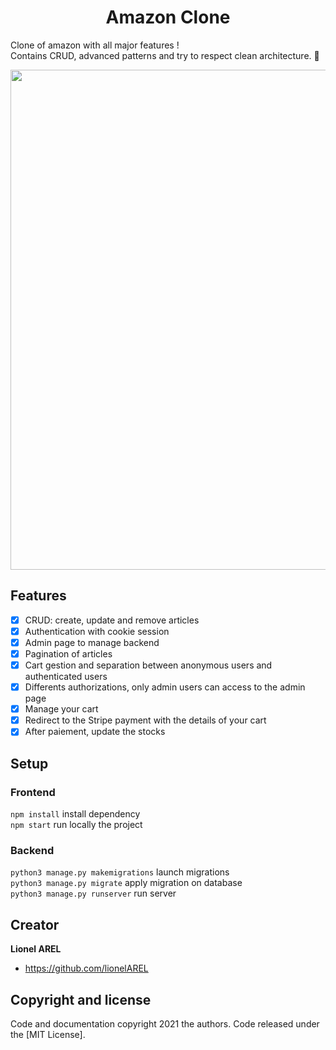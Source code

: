 <h1 align="center">Amazon Clone</h1>

Clone of amazon with all major features ! 
<br>
Contains CRUD, advanced patterns and try to respect clean architecture. 📂
<br>

<p align="center">
  <img width="800" src="" alt=""/>
</p>

## Features
- [x] CRUD: create, update and remove articles
- [x] Authentication with cookie session
- [x] Admin page to manage backend
- [x] Pagination of articles
- [x] Cart gestion and separation between anonymous users and authenticated users
- [x] Differents authorizations, only admin users can access to the admin page
- [x] Manage your cart
- [x] Redirect to the Stripe payment with the details of your cart
- [x] After paiement, update the stocks

## Setup
### Frontend
`npm install` install dependency  <br>
`npm start` run locally the project <br>
### Backend
`python3 manage.py makemigrations` launch migrations <br>
`python3 manage.py migrate` apply migration on database <br>
`python3 manage.py runserver` run server <br>

## Creator
**Lionel AREL**
- <https://github.com/lionelAREL>
## Copyright and license
Code and documentation copyright 2021 the authors. Code released under the
[MIT License].
